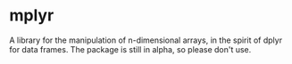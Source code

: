 # mplyr
A library for the manipulation of n-dimensional arrays, in the spirit of dplyr for data frames. The package is still in alpha, so please don't use.
